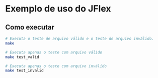 # Exemplo de uso do JFlex

## Como executar

```bash
# Executa o teste de arquivo válido e o teste de arquivo inválido.
make

# Executa apenas o teste com arquivo válido
make test_valid

# Executa apenas o teste com arquivo inválido
make test_invalid
```
